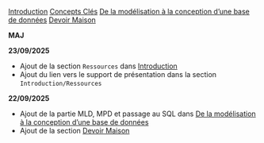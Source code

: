 [Introduction](00_Introduction.md)
[Concepts Clés](01_BDD_Theorie.md)
[De la modélisation à la conception d’une base de données](02_Modelisation.md)
[Devoir Maison](03_Devoir_maison.md)

**MAJ**

**23/09/2025**
- Ajout de la section `Ressources` dans [Introduction](00_Introduction.md)
- Ajout du lien vers le support de présentation dans la section `Introduction/Ressources`

**22/09/2025**
- Ajout de la partie MLD, MPD et passage au SQL dans [De la modélisation à la conception d’une base de données](02_Modelisation.md)
- Ajout de la section [Devoir Maison](03_Devoir_maison.md)